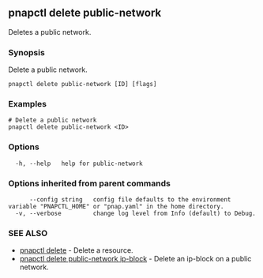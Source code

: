 ## pnapctl delete public-network

Deletes a public network.

### Synopsis

Delete a public network.

```
pnapctl delete public-network [ID] [flags]
```

### Examples

```
# Delete a public network
pnapctl delete public-network <ID>
```

### Options

```
  -h, --help   help for public-network
```

### Options inherited from parent commands

```
      --config string   config file defaults to the environment variable "PNAPCTL_HOME" or "pnap.yaml" in the home directory.
  -v, --verbose         change log level from Info (default) to Debug.
```

### SEE ALSO

* [pnapctl delete](pnapctl_delete.md)	 - Delete a resource.
* [pnapctl delete public-network ip-block](pnapctl_delete_public-network_ip-block.md)	 - Delete an ip-block on a public network.

